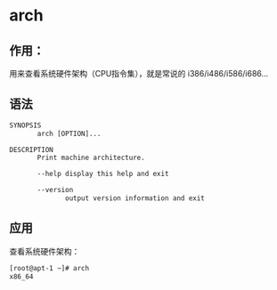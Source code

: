 # arch 



## 作用：

用来查看系统硬件架构（CPU指令集），就是常说的 i386/i486/i586/i686...



## 语法

```txt
SYNOPSIS
       arch [OPTION]...

DESCRIPTION
       Print machine architecture.

       --help display this help and exit

       --version
              output version information and exit
```



## 应用

查看系统硬件架构：

```bash
[root@apt-1 ~]# arch 
x86_64
```

